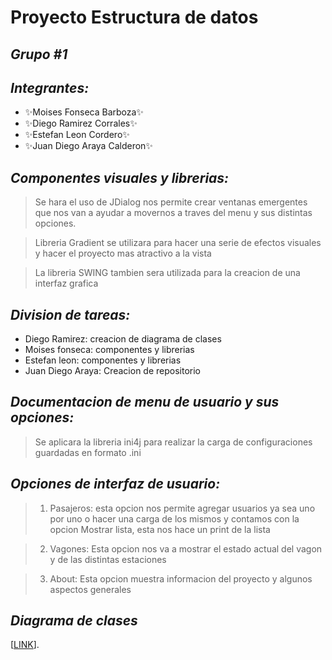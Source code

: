 # Proyecto Estructura de datos
## _Grupo #1_
## _Integrantes:_
- ✨Moises Fonseca Barboza✨
- ✨Diego Ramirez Corrales✨
- ✨Estefan Leon Cordero✨ 
- ✨Juan Diego Araya Calderon✨
## _Componentes visuales y librerias:_
>Se hara el uso de JDialog nos permite crear
>ventanas emergentes que nos van a ayudar a movernos a 
>traves del menu y sus distintas opciones.

>Libreria Gradient se utilizara para hacer una serie de efectos
>visuales y hacer el proyecto mas atractivo a la vista

>La libreria SWING tambien sera utilizada para la creacion de una interfaz grafica


## _Division de tareas:_
- Diego Ramirez: creacion de diagrama de clases
- Moises fonseca: componentes y librerias
- Estefan leon: componentes y librerias
- Juan Diego Araya: Creacion de repositorio

## _Documentacion de menu de usuario y sus opciones:_
>Se aplicara la libreria ini4j para realizar
>la carga de configuraciones guardadas en formato .ini

## _Opciones de interfaz de usuario:_
>1) Pasajeros: esta opcion nos permite agregar usuarios
>ya sea uno por uno o hacer una carga de los mismos
>y contamos con la opcion Mostrar lista, esta nos hace un print de la lista

>2) Vagones: Esta opcion nos va a mostrar el estado actual del
>vagon y de las distintas estaciones

>3) About: Esta opcion muestra informacion del proyecto y algunos aspectos generales 

## _Diagrama de clases_

[[LINK](https://viewer.diagrams.net/?tags=%7B%7D&highlight=0000ff&edit=_blank&layers=1&nav=1&title=diagrama_estructura.drawio#R7Z1bc9o4GIZ%2FTWa6F9nBNqdcEsipmyYkpOnedQQWoNa2vLJIQn79SlgyGAkwFNsZRzOdFgvjg573k76D7J44Xf%2FtioBw%2Bg270Duxa%2B7bidM7se2zM4f9zRvmcUPTacYNE4LcuMlaNgzQOxSNNdE6Qy6MUjtSjD2KwnTjCAcBHNFUGyAEv6Z3G2MvfdYQTKDSMBgBT239gVw6jVvbdmvZfg3RZCrPbDXP4m98IHcWdxJNgYtfV5qcixOnSzCm8Sf%2FrQs93neyX37czH94t7%2BbV18fov%2FA9%2FN%2Fnu6eT%2BODXe7zk%2BQWCAzowYd%2B%2Fz2%2BvH6u%2F%2Fo37F8%2BvNauOsOvp6eC5QvwZqK%2Fuh6IIGvqYg%2BI%2B6Zz2ZnRK%2FI9ELCt8zEO6EB8U2PbwEOTgH0esWuEhDW8QEIR49ARX1AcstbRFHnuLZjjGb%2BTiILRb7l1PsUEvbPDAo99ZbEG9jWhQlJ2M7XHgP9SnJrAiO3Tl91jJU23IKJinxH2PBBGaLi4YL6LD8gEBeeYUuzLA%2BFZ4EJXbCW8FxuU4N%2BJgvjvM0IR8HhvwLcVSQpIVxD7kJI520V82xByE%2FZWb4vt16V6raZom64o13HawmqExUySQydne2QWBoKJB5ens5z0%2BZys57Ob6dMBj3EPAIXnvBejVS2yDyt3umxaKHQPtbYUtfYJemGnZI132MXsn0uOAyZ4VrTLup%2Bu6NSDY7pRpVEIRiiY3C726dWXLY%2Fi%2FnkTZr8dewuFTJHrwmChIAooGCZWEWIU0EUHNc7ZH9aN3drfjZMGu6Au27aW2%2BwP353QLg6Y2ABaqAoyBb9CrmKN3rZa9G69zdMc9%2BW9Kq8U6H2ptndT%2Fc7mCx9XkeqWIWdKfU98zIt9wy6Z%2FZnCXiHsocV8I3rD0o7FO%2FD7DCQ%2FnOT9xOXQO7UUTTiqJhwNfw8ModfHEaII8%2BOTeN81XZRl0K12NqgS%2FtGhWpZCtT8bemi0NOgrSMeLkfrLX1W06rzQJpN1aQYr3foVtqFk%2B4LZT%2B3aoNps045vXqAbBc7KwB2Go%2FqQdLoPD9cvTh%2B9hejUVkFrjHi2mJirCbrcqdlqFzg3P7aCafQyG0x7IQtc5vP%2BZf9Rp4DE1IcshIcgYJ9g9MxAASYBfiGOVauiFDbAy8p9s%2B9dyzhX52bmluqB9dXx3Jh5btGXUy9bAZr4K1ZA1z7p1KQO5MY1GEFyiTxg1JBHLF6gf6ef9nf77h0KWRcRzr8jZWFUcEwVtEt3%2FuzNKhhQwuDwI%2FghQT4iI2wGgzxk4FgFeoB6GTiKDOLygJwM4hHBFAnkRmFFAltm6bdUCRJdpLQi%2FY1KVAn0qq2rg1eSUE5Grx6glUwoq4rbbtp%2FUifQKyy30aixhWvimxB%2B3k7lsB46FR0JvqZQUCz8egb4AzSZobj8ZwRwZAFoigoFW7%2B6VEFh%2FIlKRUfCatXU9IOW6zGKRfprVov6sXsZKgHHBFI%2Ba%2FNUY8WMOz%2B%2BmjpCwXarppfWC0aR4JqAdtlW9SDvKBwdi7imblAs8YZq0Zq6wTMkaMzAkR6KRoDDcYEb55QM%2BIP8c00toWAfbfNqwj4yqwnLWU3YXEsUtLIG7rLSX91EQT3DesIu8sEnThPUDyhhHMb7eKOQWVOWA9asKwVzixPksmizGiE%2FyLposFjjbajlx%2FVoAYTMlyAVDAIPcRMPYFzkEkI9Y3snYxdGlcV81ETeAfxLX1nYUKuKaq5HFpf78UoTI4LjiqDIxYXaa26qseJIxIq3iEVqPcz73USMJZSWz9IRXKtuSsuJarektgIRMDI%2F%2Fv0zh4zNY4SMxSaumjsfQVtUJORTaNXLUB51OtpfAKVXl1tqcKkw%2Fuw5g%2F2xZq0Z55YzaO2OJm%2BCiN0P6IMI%2FILkE9cW98eriyQLNtvdkeTFGyUQkArzPSRtcADsIgvJ2seRTP5vr6eRtnD%2FGLVjLWTVEUsqiMKCFZomJlyPCXcoY3OYuLmK2NodE1ptTYxWrZeSaCWrlpvCJHbgpsvmIBe4n3MQ2mzje9UPdcrKbQiy1JWmEqh87CHJUt5hf0jUNJVhm72IWCxbNesYqo8GXPApgEVUP%2B9ZQMX62uDNhlf34pFi8WrSc1vw9lh3oED1KAzfPcrDxQJW%2FcOLYOazlmQVIWUO0pfBDeuuu%2FtKribMja6uMFwsXdWVEnS5yTKsF3c%2Fu%2Fe3Hd5ny%2FCON3a%2B3dzds%2Bbu%2Ff23%2Fu3FU6dn2O%2FFXlcULpa9ycDmgFVX5tVhPUYGVv8OGTUDKwP6ZzDBqm9lovn8o%2Fl6Ori2zrLmcStV4NXrVZNRVj1IbvDcg%2ByM6IxJycwyaXP%2FEIVe%2FfWpsb2ZZf4Ya9bybX6zjBrW34j1Y4tZpppvJ8mNZ%2BaHQvOzUzUSkG6DjN6N51BGHWDtaSK7ZlwHqVlHjWD6qUKAzB4n%2BSdeoDZjUsrkP67r4KiRjHEd%2Fhhr6a6Dozr80nWQdmq8h72Qlu89OJteW2bXrggYmyUEZbgOTs1kHTYKVn1j2ZsZcNbs%2BQO7BiarkAPW8l0DNatgrDIzvg%2FgBqirAaQb8EQ0yzqMF5C%2FFyBXaAiRnFnGCUjkqq5tMMPNujV%2FYCfAvHYkB6ylOwF1NatnrDIzvjydALa5%2FL9X40F4%2BR%2FYOhf%2FAw%3D%3D)].

